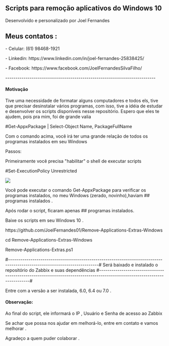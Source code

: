 <h2>Scripts para remoção aplicativos do Windows 10 </h2>

<p>Desenvolvido e personalizado por Joel Fernandes</p>
<h2>Meus contatos :</h2>
<p>- Celular:  (61) 98468-1921</p>
<p>- Linkedin: https://www.linkedin.com/in/joel-fernandes-25838425/</p>
<p>- Facebook: https://www.facebook.com/JoelFernandesSilvaFilho/</p>
--------------------------------------------------------------------------
<h4>Motivação</h4>
Tive uma necessidade de formatar alguns computadores e todos els, tive que precisar desinstalar vários programas, com isso, tive a idéia
de estudar e desenvolver os scripts disponíveis nesse repositório.
Espero que eles te ajudem, pois pra mim, foi de grande valia
<p>#Get-AppxPackage | Select-Object Name, PackageFullName</p>
<p>Com o comando acima, você irá ter uma grande relação de todos os programas instalados em seu Windows
<p>Passos:</p>
<p>Primeiramente você precisa "habilitar" o shell de executar scripts
<p>#Set-ExecutionPolicy Unrestricted</p>
<img align="center" src="https://github.com/JoelFernandes01/Remove-Applications-Extras-Windows/figuras/Set-ExecutionPolicy.PNG">
 

<p>Você pode executar o comando Get-AppxPackage para verificar os programas instalados, no meu Windows (zerado, novinho),haviam ## programas instalados .
<p>Após rodar o script, ficaram apenas ## programas instalados.
<p>
<p>Baixe os scripts em seu Windows 10 .</p>
<p>https://github.com/JoelFernandes01/Remove-Applications-Extras-Windows</p>
<p>cd Remove-Applications-Extras-Windows</p>
<p>Remove-Applications-Extras.ps1</p>
#--------------------------------------------------------------------------------------------------------------------------#
Será baixado e instalado o repositório do Zabbix e suas dependências #--------------------------------------------------------------------------------------------------------------------------#
<p>Entre com a versão a ser instalada, 6.0, 6.4 ou 7.0 .</p>


<h4>Observação:</h4>
<p>Ao final do script, ele informará o IP , Usuário e Senha de acesso ao Zabbix</p>

Se achar que possa nos ajudar em melhorá-lo, entre em contato e vamos melhorar .

Agradeço a quem puder colaborar .